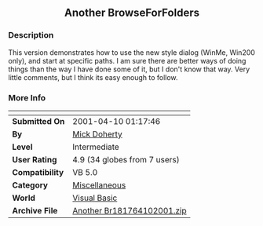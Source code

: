 ﻿<div align="center">

## Another BrowseForFolders


</div>

### Description

This version demonstrates how to use the new style dialog (WinMe, Win200 only), and start at specific paths. I am sure there are better ways of doing things than the way I have done some of it, but I don't know that way. Very little comments, but I think its easy enough to follow.
 
### More Info
 


<span>             |<span>
---                |---
**Submitted On**   |2001-04-10 01:17:46
**By**             |[Mick Doherty](https://github.com/Planet-Source-Code/PSCIndex/blob/master/ByAuthor/mick-doherty.md)
**Level**          |Intermediate
**User Rating**    |4.9 (34 globes from 7 users)
**Compatibility**  |VB 5\.0
**Category**       |[Miscellaneous](https://github.com/Planet-Source-Code/PSCIndex/blob/master/ByCategory/miscellaneous__1-1.md)
**World**          |[Visual Basic](https://github.com/Planet-Source-Code/PSCIndex/blob/master/ByWorld/visual-basic.md)
**Archive File**   |[Another Br181764102001\.zip](https://github.com/Planet-Source-Code/mick-doherty-another-browseforfolders__1-22276/archive/master.zip)








